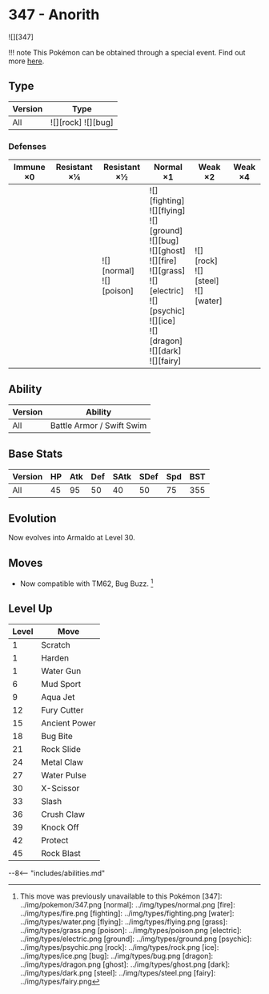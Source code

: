 # 347 - Anorith
![][347]

!!! note
    This Pokémon can be obtained through a special event. Find out more [here](../../special_events/#fossil-pokemon).

## Type

Version | Type
---     | ---
All     | ![][rock]  ![][bug]

### Defenses

Immune ×0 | Resistant ×¼ | Resistant ×½                   | Normal ×1                                                                                                                                                                                   | Weak ×2                                   | Weak ×4
---       | ---          | ---                            | ---                                                                                                                                                                                         | ---                                       | ---
&nbsp;    | &nbsp;       | ![][normal]<br>![][poison]<br> | ![][fighting]<br>![][flying]<br>![][ground]<br>![][bug]<br>![][ghost]<br>![][fire]<br>![][grass]<br>![][electric]<br>![][psychic]<br>![][ice]<br>![][dragon]<br>![][dark]<br>![][fairy]<br> | ![][rock]<br>![][steel]<br>![][water]<br> | &nbsp;

## Ability

Version | Ability
---     | ---
All     | Battle Armor / Swift Swim

## Base Stats

Version | HP  | Atk | Def | SAtk | SDef | Spd | BST
---     | --- | --- | --- | ---  | ---  | --- | ---
All     | 45  | 95  | 50  | 40   | 50   | 75  | 355

## Evolution
Now evolves into Armaldo at Level 30.

## Moves

 - Now compatible with TM62, Bug Buzz. [^1]

## Level Up

Level | Move
---   | ---
1     | Scratch
1     | Harden
1     | Water Gun
6     | Mud Sport
9     | Aqua Jet
12    | Fury Cutter
15    | Ancient Power
18    | Bug Bite
21    | Rock Slide
24    | Metal Claw
27    | Water Pulse
30    | X-Scissor
33    | Slash
36    | Crush Claw
39    | Knock Off
42    | Protect
45    | Rock Blast


--8<-- "includes/abilities.md"

[^1]: This move was previously unavailable to this Pokémon
[347]: ../img/pokemon/347.png
[normal]: ../img/types/normal.png
[fire]: ../img/types/fire.png
[fighting]: ../img/types/fighting.png
[water]: ../img/types/water.png
[flying]: ../img/types/flying.png
[grass]: ../img/types/grass.png
[poison]: ../img/types/poison.png
[electric]: ../img/types/electric.png
[ground]: ../img/types/ground.png
[psychic]: ../img/types/psychic.png
[rock]: ../img/types/rock.png
[ice]: ../img/types/ice.png
[bug]: ../img/types/bug.png
[dragon]: ../img/types/dragon.png
[ghost]: ../img/types/ghost.png
[dark]: ../img/types/dark.png
[steel]: ../img/types/steel.png
[fairy]: ../img/types/fairy.png
